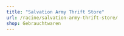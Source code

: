 ```yaml
---
title: "Salvation Army Thrift Store"
url: /racine/salvation-army-thrift-store/
shop: Gebrauchtwaren
---
```

